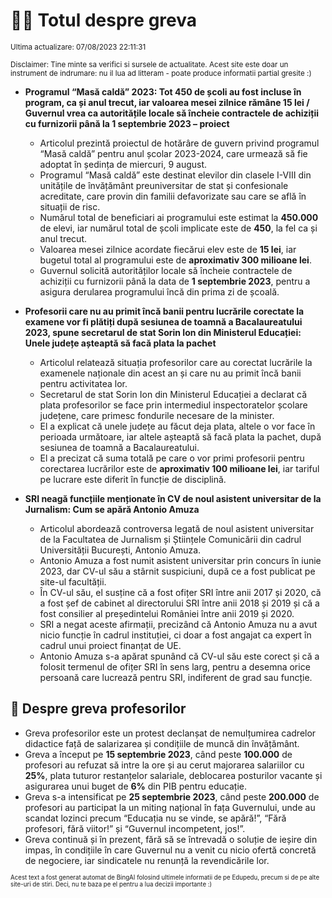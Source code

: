 # 👩‍🏫 Totul despre greva
<sub>Ultima actualizare: 07/08/2023 22:11:31</sub>

<sub>Disclaimer: Tine minte sa verifici si sursele de actualitate. Acest site este doar un instrument de indrumare: nu il lua ad litteram - poate produce informatii partial gresite :)</sub>

- **Programul “Masă caldă” 2023: Tot 450 de școli au fost incluse în program, ca și anul trecut, iar valoarea mesei zilnice rămâne 15 lei / Guvernul vrea ca autoritățile locale să încheie contractele de achiziții cu furnizorii până la 1 septembrie 2023 – proiect**
    - Articolul prezintă proiectul de hotărâre de guvern privind programul “Masă caldă” pentru anul școlar 2023-2024, care urmează să fie adoptat în ședința de miercuri, 9 august.
    - Programul “Masă caldă” este destinat elevilor din clasele I-VIII din unitățile de învățământ preuniversitar de stat și confesionale acreditate, care provin din familii defavorizate sau care se află în situații de risc.
    - Numărul total de beneficiari ai programului este estimat la **450.000** de elevi, iar numărul total de școli implicate este de **450**, la fel ca și anul trecut.
    - Valoarea mesei zilnice acordate fiecărui elev este de **15 lei**, iar bugetul total al programului este de **aproximativ 300 milioane lei**.
    - Guvernul solicită autorităților locale să încheie contractele de achiziții cu furnizorii până la data de **1 septembrie 2023**, pentru a asigura derularea programului încă din prima zi de școală.

- **Profesorii care nu au primit încă banii pentru lucrările corectate la examene vor fi plătiți după sesiunea de toamnă a Bacalaureatului 2023, spune secretarul de stat Sorin Ion din Ministerul Educației: Unele județe așteaptă să facă plata la pachet**
    - Articolul relatează situația profesorilor care au corectat lucrările la examenele naționale din acest an și care nu au primit încă banii pentru activitatea lor.
    - Secretarul de stat Sorin Ion din Ministerul Educației a declarat că plata profesorilor se face prin intermediul inspectoratelor școlare județene, care primesc fondurile necesare de la minister.
    - El a explicat că unele județe au făcut deja plata, altele o vor face în perioada următoare, iar altele așteaptă să facă plata la pachet, după sesiunea de toamnă a Bacalaureatului.
    - El a precizat că suma totală pe care o vor primi profesorii pentru corectarea lucrărilor este de **aproximativ 100 milioane lei**, iar tariful pe lucrare este diferit în funcție de disciplină.

- **SRI neagă funcțiile menționate în CV de noul asistent universitar de la Jurnalism: Cum se apără Antonio Amuza**
    - Articolul abordează controversa legată de noul asistent universitar de la Facultatea de Jurnalism și Științele Comunicării din cadrul Universității București, Antonio Amuza.
    - Antonio Amuza a fost numit asistent universitar prin concurs în iunie 2023, dar CV-ul său a stârnit suspiciuni, după ce a fost publicat pe site-ul facultății.
    - În CV-ul său, el susține că a fost ofițer SRI între anii 2017 și 2020, că a fost șef de cabinet al directorului SRI între anii 2018 și 2019 și că a fost consilier al președintelui României între anii 2019 și 2020.
    - SRI a negat aceste afirmații, precizând că Antonio Amuza nu a avut nicio funcție în cadrul instituției, ci doar a fost angajat ca expert în cadrul unui proiect finanțat de UE.
    - Antonio Amuza s-a apărat spunând că CV-ul său este corect și că a folosit termenul de ofițer SRI în sens larg, pentru a desemna orice persoană care lucrează pentru SRI, indiferent de grad sau funcție.

## 🏫 Despre greva profesorilor
- Greva profesorilor este un protest declanșat de nemulțumirea cadrelor didactice față de salarizarea și condițiile de muncă din învățământ.
- Greva a început pe **15 septembrie 2023**, când peste **100.000** de profesori au refuzat să intre la ore și au cerut majorarea salariilor cu **25%**, plata tuturor restanțelor salariale, deblocarea posturilor vacante și asigurarea unui buget de **6%** din PIB pentru educație.
- Greva s-a intensificat pe **25 septembrie 2023**, când peste **200.000** de profesori au participat la un miting național în fața Guvernului, unde au scandat lozinci precum “Educația nu se vinde, se apără!”, “Fără profesori, fără viitor!” și “Guvernul incompetent, jos!”.
- Greva continuă și în prezent, fără să se întrevadă o soluție de ieșire din impas, în condițiile în care Guvernul nu a venit cu nicio ofertă concretă de negociere, iar sindicatele nu renunță la revendicările lor.


<sub><sub>Acest text a fost generat automat de BingAI folosind ultimele informatii de pe Edupedu, precum si de pe alte site-uri de stiri. Deci, nu te baza pe el pentru a lua decizii importante :)</sub></sub>